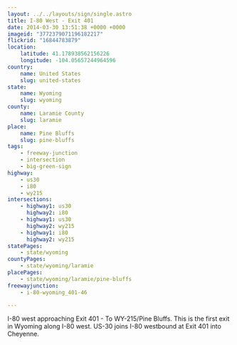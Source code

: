 ```yaml
---
layout: ../../layouts/sign/single.astro
title: I-80 West - Exit 401
date: 2014-03-30 13:51:38 +0000 +0000
imageid: "3772379071196182217"
flickrid: "16844783879"
location:
    latitude: 41.178938562156226
    longitude: -104.05657244964596
country:
    name: United States
    slug: united-states
state:
    name: Wyoming
    slug: wyoming
county:
    name: Laramie County
    slug: laramie
place:
    name: Pine Bluffs
    slug: pine-bluffs
tags:
    - freeway-junction
    - intersection
    - big-green-sign
highway:
    - us30
    - i80
    - wy215
intersections:
    - highway1: us30
      highway2: i80
    - highway1: us30
      highway2: wy215
    - highway1: i80
      highway2: wy215
statePages:
    - state/wyoming
countyPages:
    - state/wyoming/laramie
placePages:
    - state/wyoming/laramie/pine-bluffs
freewayjunction:
    - i-80-wyoming_401-46

---
```

I-80 west approaching Exit 401 - To WY-215/Pine Bluffs.  This is the first exit in Wyoming along I-80 west.  US-30 joins I-80 westbound at Exit 401 into Cheyenne.